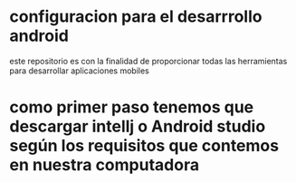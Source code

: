 # configuracion para el desarrrollo android
 este repositorio es con la finalidad de proporcionar todas las herramientas para desarrollar aplicaciones mobiles 
# como primer paso tenemos que descargar intellj o Android studio según los requisitos que contemos en nuestra computadora 